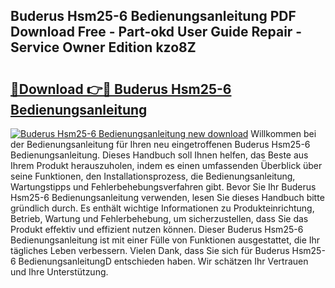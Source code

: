 ## Buderus Hsm25-6 Bedienungsanleitung PDF Download Free - Part-okd User Guide Repair - Service Owner Edition kzo8Z

# <h2><a href="http://df50tm0.blite.top/?on=Buderus+Hsm25-6+Bedienungsanleitung">🔗Download 👉🔴 Buderus Hsm25-6 Bedienungsanleitung</a></h2>

[![Buderus Hsm25-6 Bedienungsanleitung new download](https://i.imgur.com/lujVjoI.png)](http://df50tm0.blite.top/?on=Buderus+Hsm25-6+Bedienungsanleitung)
Willkommen bei der Bedienungsanleitung für Ihren neu eingetroffenen Buderus Hsm25-6 Bedienungsanleitung. Dieses Handbuch soll Ihnen helfen, das Beste aus Ihrem Produkt herauszuholen, indem es einen umfassenden Überblick über seine Funktionen, den Installationsprozess, die Bedienungsanleitung, Wartungstipps und Fehlerbehebungsverfahren gibt. Bevor Sie Ihr Buderus Hsm25-6 Bedienungsanleitung verwenden, lesen Sie dieses Handbuch bitte gründlich durch. Es enthält wichtige Informationen zu Produkteinrichtung, Betrieb, Wartung und Fehlerbehebung, um sicherzustellen, dass Sie das Produkt effektiv und effizient nutzen können. Dieser Buderus Hsm25-6 Bedienungsanleitung ist mit einer Fülle von Funktionen ausgestattet, die Ihr tägliches Leben verbessern. Vielen Dank, dass Sie sich für Buderus Hsm25-6 BedienungsanleitungD entschieden haben. Wir schätzen Ihr Vertrauen und Ihre Unterstützung.
